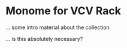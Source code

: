 # Monome for VCV Rack

... some intro material about the collection

... is this absolutely necessary?